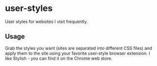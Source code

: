 # user-styles
User styles for websites I visit frequently.

## Usage

Grab the styles you want (sites are separated into different CSS files) and apply them to the site using your favorite user-style browser extension. I like Stylish - you can find it on the Chrome web store.